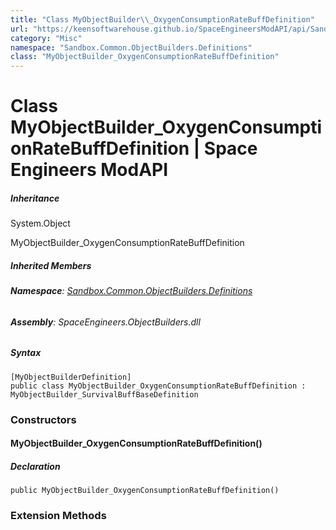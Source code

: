 ```yaml
---
title: "Class MyObjectBuilder\\_OxygenConsumptionRateBuffDefinition"
url: "https://keensoftwarehouse.github.io/SpaceEngineersModAPI/api/Sandbox.Common.ObjectBuilders.Definitions.MyObjectBuilder_OxygenConsumptionRateBuffDefinition.html"
category: "Misc"
namespace: "Sandbox.Common.ObjectBuilders.Definitions"
class: "MyObjectBuilder_OxygenConsumptionRateBuffDefinition"
---
```


# Class MyObjectBuilder\_OxygenConsumptionRateBuffDefinition | Space Engineers ModAPI

##### Inheritance

System.Object

MyObjectBuilder\_OxygenConsumptionRateBuffDefinition

##### Inherited Members

###### **Namespace**: [Sandbox.Common.ObjectBuilders.Definitions](https://keensoftwarehouse.github.io/SpaceEngineersModAPI/api/Sandbox.Common.ObjectBuilders.Definitions.html)

###### **Assembly**: SpaceEngineers.ObjectBuilders.dll

##### Syntax

```
[MyObjectBuilderDefinition]
public class MyObjectBuilder_OxygenConsumptionRateBuffDefinition : MyObjectBuilder_SurvivalBuffBaseDefinition
```

### Constructors

#### MyObjectBuilder\_OxygenConsumptionRateBuffDefinition()

##### Declaration

```
public MyObjectBuilder_OxygenConsumptionRateBuffDefinition()
```

### Extension Methods